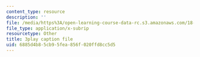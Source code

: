 ```yaml
---
content_type: resource
description: ''
file: /media/https%3A/open-learning-course-data-rc.s3.amazonaws.com/18-03sc-differential-equations-fall-2011/6885d4b85cb95fea856f020ffd8cc5d5_2SuTN8rpe4I.vtt
file_type: application/x-subrip
resourcetype: Other
title: 3play caption file
uid: 6885d4b8-5cb9-5fea-856f-020ffd8cc5d5
---
```

